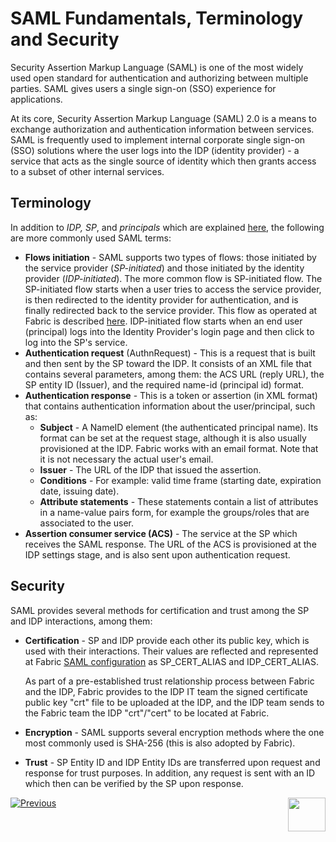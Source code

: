 # SAML Fundamentals, Terminology and Security

Security Assertion Markup Language (SAML) is one of the most widely used open standard for authentication and authorizing between multiple parties. SAML gives users a single sign-on (SSO) experience for applications.  

At its core, Security Assertion Markup Language (SAML) 2.0 is a means to exchange authorization and authentication information between services. SAML is frequently used to implement internal corporate single sign-on (SSO) solutions where the user logs into the IDP (identity provider) - a service that acts as the single source of identity which then grants access to a subset of other internal services.

## Terminology

In addition to *IDP, SP*, and *principals* which are explained [here](/articles/26_fabric_security/07_user_IAM_overview.md), the following are more commonly used SAML terms:

- **Flows initiation** - SAML supports two types of flows: those initiated by the service provider (*SP-initiated*) and those initiated by the identity provider (*IDP-initiated*). The more common flow is SP-initiated flow. The SP-initiated flow starts when a user tries to access the service provider, is then redirected to the identity provider for authentication, and is finally redirected back to the service provider. This flow as operated at Fabric is described [here](/articles/26_fabric_security/10_user_IAM_SAML_Fabric_flow.md). IDP-initiated flow starts when an end user (principal) logs into the Identity Provider's login page and then click to log into the SP's service.
- **Authentication request** (AuthnRequest) - This is a request that is built and then sent by the SP toward the IDP. It consists of an XML file that contains several parameters,  among them: the ACS URL (reply URL), the SP entity ID (Issuer), and the required name-id (principal id) format.
- **Authentication response** - This is a token or assertion (in XML format) that contains authentication information about the user/principal, such as:
  - **Subject** - A NameID element (the authenticated principal name). Its format can be set at the request stage, although it is also usually provisioned at the IDP. Fabric works with an email format. Note that it is not necessary the actual user's email.
  - **Issuer** - The URL of the IDP that issued the assertion.
  - **Conditions** - For example: valid time frame (starting date, expiration date, issuing date).
  - **Attribute statements** - These statements contain a list of attributes in a name-value pairs form, for example the groups/roles that are associated to the user.
- **Assertion consumer service (ACS)**  - The service at the SP which receives the SAML response. The URL of the ACS is provisioned at the IDP settings stage, and is also sent upon authentication request. 

## Security 

SAML provides several methods for certification and trust among the SP and IDP interactions, among them:

* **Certification** - SP and IDP provide each other its public key, which is used with their interactions. Their values are reflected and represented at Fabric [SAML configuration](/articles/26_fabric_security/13_user_IAM_configiration.md#saml-configuration) as SP_CERT_ALIAS and IDP_CERT_ALIAS. 

  As part of a pre-established trust relationship process between Fabric and the IDP, Fabric  provides to the IDP IT team the signed certificate public key "crt" file to be uploaded at the IDP, and the IDP team sends to the Fabric team the IDP "crt"/"cert" to be located at Fabric.

* **Encryption** - SAML supports several encryption methods where the one most commonly used is SHA-256 (this is also adopted by Fabric).

* **Trust** - SP Entity ID and IDP Entity IDs are transferred upon request and response for trust purposes. In addition, any request is sent with an ID which then can be verified by the SP upon response. 



[![Previous](/articles/images/Previous.png)](/articles/26_fabric_security/08_user_IAM_SSO_overview.md)[<img align="right" width="60" height="54" src="/articles/images/Next.png">](/articles/26_fabric_security/10_user_IAM_SAML_Fabric_flow.md)

